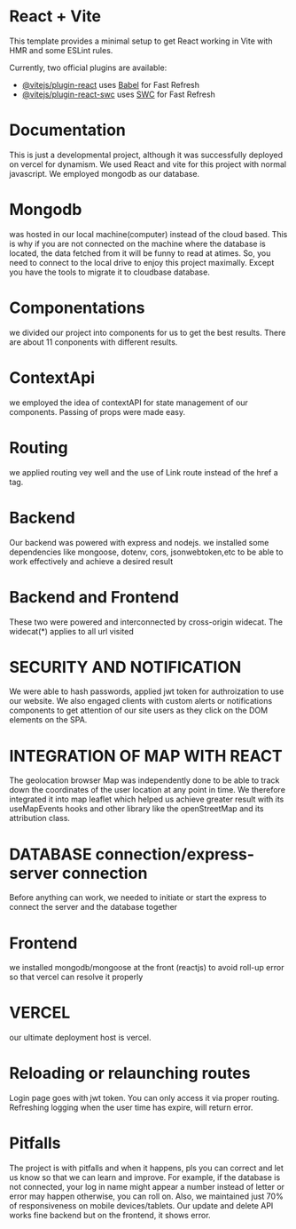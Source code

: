 # React + Vite

This template provides a minimal setup to get React working in Vite with HMR and some ESLint rules.

Currently, two official plugins are available:

- [@vitejs/plugin-react](https://github.com/vitejs/vite-plugin-react/blob/main/packages/plugin-react/README.md) uses [Babel](https://babeljs.io/) for Fast Refresh
- [@vitejs/plugin-react-swc](https://github.com/vitejs/vite-plugin-react-swc) uses [SWC](https://swc.rs/) for Fast Refresh

# Documentation

This is just a developmental project, although it was successfully deployed on vercel for dynamism. We used React and vite for this project with normal javascript. We employed mongodb as our database. 
# Mongodb 
was hosted in our local machine(computer) instead of the cloud based. This is why if you are not connected on the machine where the database is located, the data fetched from it will be funny to read at atimes. So, you need to connect to the local drive to enjoy this project maximally. Except you have the tools to migrate it to cloudbase database.
# Componentations
we divided our project into components for us to get the best results. There are about 11 conponents with different results.
# ContextApi
we employed the idea of contextAPI for state management of our components. Passing of props were made easy.
# Routing
we applied routing vey well and the use of Link route instead of the href a tag.
# Backend
Our backend was powered with express and nodejs. we installed some dependencies like mongoose, dotenv, cors, jsonwebtoken,etc to be able to work effectively and achieve a desired result
# Backend and Frontend
These two were powered and interconnected by cross-origin widecat. The widecat(*) applies to all url visited

# SECURITY AND NOTIFICATION
We were able to hash passwords, applied jwt token for authroization to use our website. We also engaged clients with custom alerts or notifications components to get attention of our site users as they click on the DOM elements on the SPA.
 
# INTEGRATION OF MAP WITH REACT
The geolocation browser Map was independently done to be able to track down the coordinates of the user location at any point in time. We therefore integrated it into map leaflet which helped us achieve greater result with its useMapEvents hooks and other library like the openStreetMap and its attribution class.
# DATABASE connection/express-server connection
Before anything can work, we needed to initiate or start the express to connect the server and the database together
# Frontend
we installed mongodb/mongoose at the front (reactjs) to avoid roll-up error so that vercel can resolve it properly
# VERCEL
our ultimate deployment host is vercel.
# Reloading or relaunching routes
Login page goes with jwt token. You can only access it via proper routing. Refreshing logging when the user time has expire, will return error.
# Pitfalls
The project is with pitfalls and when it happens, pls you can correct and let us know so that we can learn and improve. For example, if the database is not connected, your log in name might appear a number instead of letter or error may happen otherwise, you can roll on. Also, we maintained just 70% of responsiveness on mobile devices/tablets. Our update and delete API works fine backend but on the frontend, it shows error.
